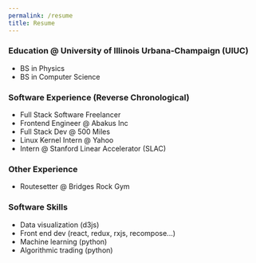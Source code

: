 ```yaml
---
permalink: /resume
title: Resume
---
```

### Education @ University of Illinois Urbana-Champaign (UIUC)
* BS in Physics
* BS in Computer Science

### Software Experience (Reverse Chronological)
* Full Stack Software Freelancer
* Frontend Engineer @ Abakus Inc
* Full Stack Dev @ 500 Miles
* Linux Kernel Intern @ Yahoo 
* Intern @ Stanford Linear Accelerator (SLAC)

### Other Experience
* Routesetter @ Bridges Rock Gym

### Software Skills
* Data visualization (d3js)
* Front end dev (react, redux, rxjs, recompose...)
* Machine learning (python)
* Algorithmic trading (python)
